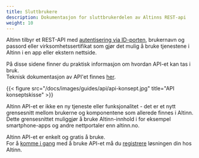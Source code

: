 ```yaml
---
title: Sluttbrukere
description: Dokumentasjon for sluttbrukerdelen av Altinns REST-api
weight: 10
---
```



Altinn tilbyr et REST-API med [autentisering via ID-porten](autentisering/id-porten/), brukernavn og passord eller virksomhetssertifikat
som gjør det mulig å bruke tjenestene i Altinn i en app eller ekstern nettside.  

På disse sidene finner du praktisk informasjon om hvordan API-et kan tas i bruk.  
Teknisk dokumentasjon av API'et finnes [her](https://www.altinn.no/api/help).

{{< figure src="/docs/images/guides/api/api-konsept.jpg" title="API konseptskisse" >}}

Altinn API-et er ikke en ny tjeneste eller funksjonalitet - det er et nytt grensesnitt mellom brukerne og komponentene som allerede finnes i Altinn.
Dette grensesnittet muliggjør å bruke Altinn-innhold i for eksempel smartphone-apps og andre nettportaler enn altinn.no.

Altinn API-et er enkelt og gratis å bruke.  
For å [komme i gang](kom-i-gang/) med å bruke API-et må du [registrere](registrering/) løsningen din hos Altinn.
